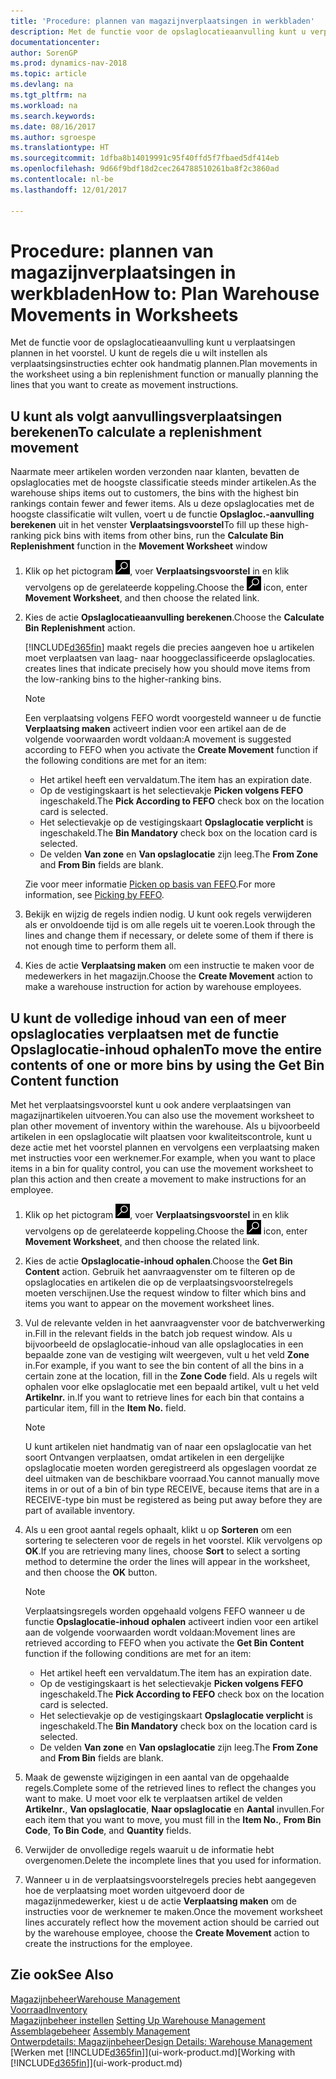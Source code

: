 ```yaml
---
title: 'Procedure: plannen van magazijnverplaatsingen in werkbladen'
description: Met de functie voor de opslaglocatieaanvulling kunt u verplaatsingen plannen in het voorstel. U kunt de regels die u wilt instellen als verplaatsingsinstructies echter ook handmatig plannen.
documentationcenter: 
author: SorenGP
ms.prod: dynamics-nav-2018
ms.topic: article
ms.devlang: na
ms.tgt_pltfrm: na
ms.workload: na
ms.search.keywords: 
ms.date: 08/16/2017
ms.author: sgroespe
ms.translationtype: HT
ms.sourcegitcommit: 1dfba8b14019991c95f40ffd5f7fbaed5df414eb
ms.openlocfilehash: 9d66f9bdf18d2cec264788510261ba8f2c3860ad
ms.contentlocale: nl-be
ms.lasthandoff: 12/01/2017

---
```

# <a name="how-to-plan-warehouse-movements-in-worksheets"></a><span data-ttu-id="41def-103">Procedure: plannen van magazijnverplaatsingen in werkbladen</span><span class="sxs-lookup"><span data-stu-id="41def-103">How to: Plan Warehouse Movements in Worksheets</span></span>
<span data-ttu-id="41def-104">Met de functie voor de opslaglocatieaanvulling kunt u verplaatsingen plannen in het voorstel. U kunt de regels die u wilt instellen als verplaatsingsinstructies echter ook handmatig plannen.</span><span class="sxs-lookup"><span data-stu-id="41def-104">Plan movements in the worksheet using a bin replenishment function or manually planning the lines that you want to create as movement instructions.</span></span>  

## <a name="to-calculate-a-replenishment-movement"></a><span data-ttu-id="41def-105">U kunt als volgt aanvullingsverplaatsingen berekenen</span><span class="sxs-lookup"><span data-stu-id="41def-105">To calculate a replenishment movement</span></span>  
<span data-ttu-id="41def-106">Naarmate meer artikelen worden verzonden naar klanten, bevatten de opslaglocaties met de hoogste classificatie steeds minder artikelen.</span><span class="sxs-lookup"><span data-stu-id="41def-106">As the warehouse ships items out to customers, the bins with the highest bin rankings contain fewer and fewer items.</span></span> <span data-ttu-id="41def-107">Als u deze opslaglocaties met de hoogste classificatie wilt vullen, voert u de functie **Opslagloc.-aanvulling berekenen** uit in het venster **Verplaatsingsvoorstel**</span><span class="sxs-lookup"><span data-stu-id="41def-107">To fill up these high-ranking pick bins with items from other bins, run the **Calculate Bin Replenishment** function in the **Movement Worksheet** window</span></span>

1.  <span data-ttu-id="41def-108">Klik op het pictogram ![Zoeken naar pagina of rapport](media/ui-search/search_small.png "pictogram Zoeken naar pagina of rapport"), voer **Verplaatsingsvoorstel** in en klik vervolgens op de gerelateerde koppeling.</span><span class="sxs-lookup"><span data-stu-id="41def-108">Choose the ![Search for Page or Report](media/ui-search/search_small.png "Search for Page or Report icon") icon, enter **Movement Worksheet**, and then choose the related link.</span></span>  
2.  <span data-ttu-id="41def-109">Kies de actie **Opslaglocatieaanvulling berekenen**.</span><span class="sxs-lookup"><span data-stu-id="41def-109">Choose the **Calculate Bin Replenishment** action.</span></span>  

    [!INCLUDE[d365fin](includes/d365fin_md.md)]<span data-ttu-id="41def-110"> maakt regels die precies aangeven hoe u artikelen moet verplaatsen van laag- naar hooggeclassificeerde opslaglocaties.</span><span class="sxs-lookup"><span data-stu-id="41def-110"> creates lines that indicate precisely how you should move items from the low-ranking bins to the higher-ranking bins.</span></span>  

    > [!NOTE]  
    >  <span data-ttu-id="41def-111">Een verplaatsing volgens FEFO wordt voorgesteld wanneer u de functie **Verplaatsing maken** activeert indien voor een artikel aan de de volgende voorwaarden wordt voldaan:</span><span class="sxs-lookup"><span data-stu-id="41def-111">A movement is suggested according to FEFO when you activate the **Create Movement** function if the following conditions are met for an item:</span></span>  
    >   
    >  -   <span data-ttu-id="41def-112">Het artikel heeft een vervaldatum.</span><span class="sxs-lookup"><span data-stu-id="41def-112">The item has an expiration date.</span></span>  
    > -   <span data-ttu-id="41def-113">Op de vestigingskaart is het selectievakje **Picken volgens FEFO** ingeschakeld.</span><span class="sxs-lookup"><span data-stu-id="41def-113">The **Pick According to FEFO** check box on the location card is selected.</span></span>  
    > -   <span data-ttu-id="41def-114">Het selectievakje op de vestigingskaart **Opslaglocatie verplicht** is ingeschakeld.</span><span class="sxs-lookup"><span data-stu-id="41def-114">The **Bin Mandatory** check box on the location card is selected.</span></span>  
    > -   <span data-ttu-id="41def-115">De velden **Van zone** en **Van opslaglocatie** zijn leeg.</span><span class="sxs-lookup"><span data-stu-id="41def-115">The **From Zone** and **From Bin** fields are blank.</span></span>  

    <span data-ttu-id="41def-116">Zie voor meer informatie [Picken op basis van FEFO](warehouse-picking-by-fefo.md).</span><span class="sxs-lookup"><span data-stu-id="41def-116">For more information, see [Picking by FEFO](warehouse-picking-by-fefo.md).</span></span>  

3.  <span data-ttu-id="41def-117">Bekijk en wijzig de regels indien nodig. U kunt ook regels verwijderen als er onvoldoende tijd is om alle regels uit te voeren.</span><span class="sxs-lookup"><span data-stu-id="41def-117">Look through the lines and change them if necessary, or delete some of them if there is not enough time to perform them all.</span></span>  
4.  <span data-ttu-id="41def-118">Kies de actie **Verplaatsing maken** om een instructie te maken voor de medewerkers in het magazijn.</span><span class="sxs-lookup"><span data-stu-id="41def-118">Choose the **Create Movement** action to make a warehouse instruction for action by warehouse employees.</span></span>  

## <a name="to-move-the-entire-contents-of-one-or-more-bins-by-using-the-get-bin-content-function"></a><span data-ttu-id="41def-119">U kunt de volledige inhoud van een of meer opslaglocaties verplaatsen met de functie Opslaglocatie-inhoud ophalen</span><span class="sxs-lookup"><span data-stu-id="41def-119">To move the entire contents of one or more bins by using the Get Bin Content function</span></span>  
<span data-ttu-id="41def-120">Met het verplaatsingsvoorstel kunt u ook andere verplaatsingen van magazijnartikelen uitvoeren.</span><span class="sxs-lookup"><span data-stu-id="41def-120">You can also use the movement worksheet to plan other movement of inventory within the warehouse.</span></span> <span data-ttu-id="41def-121">Als u bijvoorbeeld artikelen in een opslaglocatie wilt plaatsen voor kwaliteitscontrole, kunt u deze actie met het voorstel plannen en vervolgens een verplaatsing maken met instructies voor een werknemer.</span><span class="sxs-lookup"><span data-stu-id="41def-121">For example, when you want to place items in a bin for quality control, you can use the movement worksheet to plan this action and then create a movement to make instructions for an employee.</span></span>  

1.  <span data-ttu-id="41def-122">Klik op het pictogram ![Zoeken naar pagina of rapport](media/ui-search/search_small.png "pictogram Zoeken naar pagina of rapport"), voer **Verplaatsingsvoorstel** in en klik vervolgens op de gerelateerde koppeling.</span><span class="sxs-lookup"><span data-stu-id="41def-122">Choose the ![Search for Page or Report](media/ui-search/search_small.png "Search for Page or Report icon") icon, enter **Movement Worksheet**, and then choose the related link.</span></span>  
2.  <span data-ttu-id="41def-123">Kies de actie **Opslaglocatie-inhoud ophalen**.</span><span class="sxs-lookup"><span data-stu-id="41def-123">Choose the **Get Bin Content** action.</span></span> <span data-ttu-id="41def-124">Gebruik het aanvraagvenster om te filteren op de opslaglocaties en artikelen die op de verplaatsingsvoorstelregels moeten verschijnen.</span><span class="sxs-lookup"><span data-stu-id="41def-124">Use the request window to filter which bins and items you want to appear on the movement worksheet lines.</span></span>  
3.  <span data-ttu-id="41def-125">Vul de relevante velden in het aanvraagvenster voor de batchverwerking in.</span><span class="sxs-lookup"><span data-stu-id="41def-125">Fill in the relevant fields in the batch job request window.</span></span> <span data-ttu-id="41def-126">Als u bijvoorbeeld de opslaglocatie-inhoud van alle opslaglocaties in een bepaalde zone van de vestiging wilt weergeven, vult u het veld **Zone** in.</span><span class="sxs-lookup"><span data-stu-id="41def-126">For example, if you want to see the bin content of all the bins in a certain zone at the location, fill in the **Zone Code** field.</span></span> <span data-ttu-id="41def-127">Als u regels wilt ophalen voor elke opslaglocatie met een bepaald artikel, vult u het veld **Artikelnr.** in.</span><span class="sxs-lookup"><span data-stu-id="41def-127">If you want to retrieve lines for each bin that contains a particular item, fill in the **Item No.** field.</span></span>  

    > [!NOTE]  
    >  <span data-ttu-id="41def-128">U kunt artikelen niet handmatig van of naar een opslaglocatie van het soort Ontvangen verplaatsen, omdat artikelen in een dergelijke opslaglocatie moeten worden geregistreerd als opgeslagen voordat ze deel uitmaken van de beschikbare voorraad.</span><span class="sxs-lookup"><span data-stu-id="41def-128">You cannot manually move items in or out of a bin of bin type RECEIVE, because items that are in a RECEIVE-type bin must be registered as being put away before they are part of available inventory.</span></span>  

4.  <span data-ttu-id="41def-129">Als u een groot aantal regels ophaalt, klikt u op **Sorteren** om een sortering te selecteren voor de regels in het voorstel. Klik vervolgens op **OK**.</span><span class="sxs-lookup"><span data-stu-id="41def-129">If you are retrieving many lines, choose **Sort** to select a sorting method to determine the order the lines will appear in the worksheet, and then choose the **OK** button.</span></span>  

    > [!NOTE]  
    >  <span data-ttu-id="41def-130">Verplaatsingsregels worden opgehaald volgens FEFO wanneer u de functie **Opslaglocatie-inhoud ophalen** activeert indien voor een artikel aan de volgende voorwaarden wordt voldaan:</span><span class="sxs-lookup"><span data-stu-id="41def-130">Movement lines are retrieved according to FEFO when you activate the **Get Bin Content** function if the following conditions are met for an item:</span></span>  
    >   
    >  -   <span data-ttu-id="41def-131">Het artikel heeft een vervaldatum.</span><span class="sxs-lookup"><span data-stu-id="41def-131">The item has an expiration date.</span></span>  
    > -   <span data-ttu-id="41def-132">Op de vestigingskaart is het selectievakje **Picken volgens FEFO** ingeschakeld.</span><span class="sxs-lookup"><span data-stu-id="41def-132">The **Pick According to FEFO** check box on the location card is selected.</span></span>  
    > -   <span data-ttu-id="41def-133">Het selectievakje op de vestigingskaart **Opslaglocatie verplicht** is ingeschakeld.</span><span class="sxs-lookup"><span data-stu-id="41def-133">The **Bin Mandatory** check box on the location card is selected.</span></span>  
    > -   <span data-ttu-id="41def-134">De velden **Van zone** en **Van opslaglocatie** zijn leeg.</span><span class="sxs-lookup"><span data-stu-id="41def-134">The **From Zone** and **From Bin** fields are blank.</span></span>  

5.  <span data-ttu-id="41def-135">Maak de gewenste wijzigingen in een aantal van de opgehaalde regels.</span><span class="sxs-lookup"><span data-stu-id="41def-135">Complete some of the retrieved lines to reflect the changes you want to make.</span></span> <span data-ttu-id="41def-136">U moet voor elk te verplaatsen artikel de velden **Artikelnr.**, **Van opslaglocatie**, **Naar opslaglocatie** en **Aantal** invullen.</span><span class="sxs-lookup"><span data-stu-id="41def-136">For each item that you want to move, you must fill in the **Item No.**, **From Bin Code**, **To Bin Code**, and **Quantity** fields.</span></span>  
6.  <span data-ttu-id="41def-137">Verwijder de onvolledige regels waaruit u de informatie hebt overgenomen.</span><span class="sxs-lookup"><span data-stu-id="41def-137">Delete the incomplete lines that you used for information.</span></span>  
7.  <span data-ttu-id="41def-138">Wanneer u in de verplaatsingsvoorstelregels precies hebt aangegeven hoe de verplaatsing moet worden uitgevoerd door de magazijnmedewerker, kiest u de actie **Verplaatsing maken** om de instructies voor de werknemer te maken.</span><span class="sxs-lookup"><span data-stu-id="41def-138">Once the movement worksheet lines accurately reflect how the movement action should be carried out by the warehouse employee, choose the **Create Movement** action to create the instructions for the employee.</span></span>  

## <a name="see-also"></a><span data-ttu-id="41def-139">Zie ook</span><span class="sxs-lookup"><span data-stu-id="41def-139">See Also</span></span>  
[<span data-ttu-id="41def-140">Magazijnbeheer</span><span class="sxs-lookup"><span data-stu-id="41def-140">Warehouse Management</span></span>](warehouse-manage-warehouse.md)  
[<span data-ttu-id="41def-141">Voorraad</span><span class="sxs-lookup"><span data-stu-id="41def-141">Inventory</span></span>](inventory-manage-inventory.md)  
<span data-ttu-id="41def-142">[Magazijnbeheer instellen](warehouse-setup-warehouse.md)   </span><span class="sxs-lookup"><span data-stu-id="41def-142">[Setting Up Warehouse Management](warehouse-setup-warehouse.md)   </span></span>  
<span data-ttu-id="41def-143">[Assemblagebeheer](assembly-assemble-items.md)  </span><span class="sxs-lookup"><span data-stu-id="41def-143">[Assembly Management](assembly-assemble-items.md)  </span></span>  
[<span data-ttu-id="41def-144">Ontwerpdetails: Magazijnbeheer</span><span class="sxs-lookup"><span data-stu-id="41def-144">Design Details: Warehouse Management</span></span>](design-details-warehouse-management.md)  
<span data-ttu-id="41def-145">[Werken met [!INCLUDE[d365fin](includes/d365fin_md.md)]](ui-work-product.md)</span><span class="sxs-lookup"><span data-stu-id="41def-145">[Working with [!INCLUDE[d365fin](includes/d365fin_md.md)]](ui-work-product.md)</span></span>

